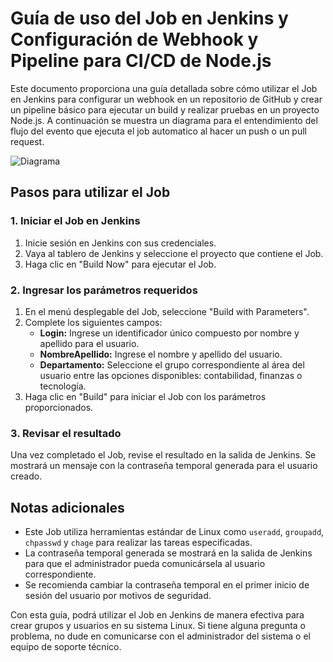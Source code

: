 # Guía de uso del Job en Jenkins y Configuración de Webhook y Pipeline para CI/CD de Node.js

Este documento proporciona una guía detallada sobre cómo utilizar el Job en Jenkins para configurar un webhook en un repositorio de GitHub y crear un pipeline básico para ejecutar un build y realizar pruebas en un proyecto Node.js. A continuación se muestra un diagrama para el entendimiento del flujo del evento que ejecuta el job automatico al hacer un push o un pull request.

![Diagrama](https://github.com/1wil1/nodejs-helloworld-api/assets/109010471/13390cb8-dbae-439e-9a68-83219ac3004e)


## Pasos para utilizar el Job

### 1. Iniciar el Job en Jenkins

1. Inicie sesión en Jenkins con sus credenciales.
2. Vaya al tablero de Jenkins y seleccione el proyecto que contiene el Job.
3. Haga clic en "Build Now" para ejecutar el Job.

### 2. Ingresar los parámetros requeridos

1. En el menú desplegable del Job, seleccione "Build with Parameters".
2. Complete los siguientes campos:
   - **Login:** Ingrese un identificador único compuesto por nombre y apellido para el usuario.
   - **NombreApellido:** Ingrese el nombre y apellido del usuario.
   - **Departamento:** Seleccione el grupo correspondiente al área del usuario entre las opciones disponibles: contabilidad, finanzas o tecnología.
3. Haga clic en "Build" para iniciar el Job con los parámetros proporcionados.

### 3. Revisar el resultado

Una vez completado el Job, revise el resultado en la salida de Jenkins. Se mostrará un mensaje con la contraseña temporal generada para el usuario creado.

## Notas adicionales

- Este Job utiliza herramientas estándar de Linux como `useradd`, `groupadd`, `chpasswd` y `chage` para realizar las tareas especificadas.
- La contraseña temporal generada se mostrará en la salida de Jenkins para que el administrador pueda comunicársela al usuario correspondiente.
- Se recomienda cambiar la contraseña temporal en el primer inicio de sesión del usuario por motivos de seguridad.

Con esta guía, podrá utilizar el Job en Jenkins de manera efectiva para crear grupos y usuarios en su sistema Linux. Si tiene alguna pregunta o problema, no dude en comunicarse con el administrador del sistema o el equipo de soporte técnico.
